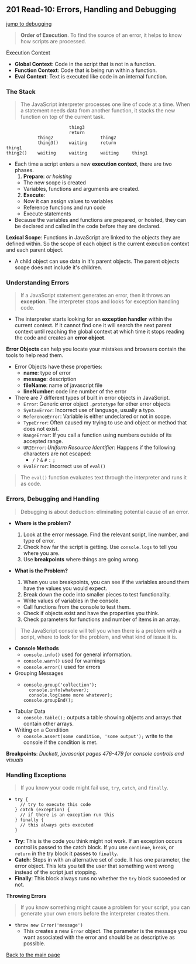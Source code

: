## 201 Read-10: Errors, Handling and Debugging
[jump to debugging](#errors-debugging-and-handling)

> **Order of Execution**.  To find the source of an error, it helps to know how scripts are processed.

Execution Context

  + **Global Context**: Code in the script that is not in a function.
  + **Function Context**: Code that is being run within a function.
  + **Eval Context**: Text is executed like code in an internal function.

### The Stack
> The JavaScript interpreter processes one line of code at a time.  When a statement needs data from another function, it stacks the new function on top of the current task.

```
                        thing3
                        return
            thing2                  thing2
            thing3()    waiting     return       
thing1
thing2()    waiting     waiting     waiting     thing1
```

+ Each time a script enters a new **execution context**, there are two phases.
  1. **Prepare**: *or hoisting*
    + The new scope is created
    + Variables, functions and arguments are created.
  2. **Execute**:
    + Now it can assign values to variables
    + Reference functions and run code
    + Execute statements
+ Because the variables and functions are prepared, or hoisted, they can be declared and called in the code before they are declared.

**Lexical Scope**: Functions in JavaScript are linked to the objects they are defined within.  So the scope of each object is the current execution context and each parent object. 
  + A child object can use data in it's parent objects.  The parent objects scope does not include it's children.

### Understanding Errors
> If a JavaScript statement generates an error, then it throws an **exception**.  The interpreter stops and looks for exception handling code.
  + The interpreter starts looking for an **exception handler** within the current context.  If it cannot find one it will search the next parent context until reaching the global context at which time it stops reading the code and creates an **error object**.

**Error Objects** can help you locate your mistakes and browsers contain the tools to help read them.
  + Error Objects have these properties:
    + **name**: type of error
    + **message**: description
    + **fileName**: name of javascript file
    + **lineNumber**: code line number of the error
+ There are 7 different types of built in error objects in JavaScript.
  + `Error`: Generic error object `.prototype` for other error objects
  + `SyntaxError`: Incorrect use of language, usually a typo. 
  + `ReferenceError`: Variable is either undeclared or not in scope.
  + `TypeError`: Often caused my trying to use and object or method that does not exist. 
  + `RangeError`: If you call a function using numbers outside of its accepted range.
  + `URIError`: *Uniform Resource Identifier*: Happens if the following characters are not escaped:
    + `/` `?` `&` `#` `:` `;` 
  + `EvalError`: Incorrect use of `eval()`
> The `eval()` function evaluates text through the interpreter and runs it as code.

### Errors, Debugging and Handling

> Debugging is about deduction: eliminating potential cause of an error.

+ **Where is the problem?**
  1. Look at the error message.  Find the relevant script, line number, and type of error.
  2. Check how far the script is getting.  Use `console.logs` to tell you where you are.
  3. Use **breakpoints** where things are going wrong.  

+ **What is the Problem?**
  1. When you use breakpoints, you can see if the variables around them have the values you would expect.
  2. Break down the code into smaller pieces to test functionality.
    + Write values of variables in the console.
    + Call functions from the console to test them.
    + Check if objects exist and have the properties you think.
  3. Check parameters for functions and number of items in an array.

> The JavaScript console will tell you when there is a problem with a script, where to look for the problem, and what kind of issue it is.

+ **Console Methods**
  + `console.info()` used for general information.
  + `console.warn()` used for warnings
  + `console.error()` used for errors
+ Grouping Messages
  + ```
    console.group('collection');
      console.info(whatever);
      console.log(some more whatever);
    console.groupEnd();
    ```
+ Tabular Data
  + `console.table();` outputs a table showing objects and arrays that contain other arrays.
+ Writing on a Condition
  + `console.assert(some condition, 'some output');` write to the console if the condition is met.

**Breakpoints**:  *Duckett, javascript pages 476-479 for console controls and visuals*

### Handling Exceptions
> If you know your code might fail use, `try`, `catch`, and `finally`.
  + ```
    try {
      // try to execute this code
    } catch (exception) {
      // if there is an exception run this
    } finally {
      // this always gets executed
    }
    ```
+ **Try**: This is the code you think might not work.  If an exception occurs control is passed to the catch block.  If you use `continue`, `break`, or `return` in the try block it passes to `finally`.
+ **Catch**: Steps in with an alternative set of code.  It has one parameter, the error object.  This lets you tell the user that something went wrong instead of the script just stopping.
+ **Finally**: This block always runs no whether the `try` block succeeded or not.

**Throwing Errors**
> If you know something might cause a problem for your script, you can generate your own errors before the interpreter creates them.
+ `throw new Error('message')`
  + This creates a new `Error` object.  The parameter is the message you want associated with the error and should be as descriptive as possible.


[Back to the main page](../README.md)